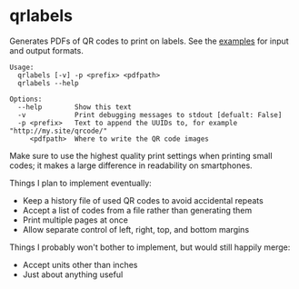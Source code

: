 qrlabels
========

Generates PDFs of QR codes to print on labels. See the
[examples](https://github.com/jefdaj/qrlabels/tree/master/examples) for input
and output formats.

```
Usage:
  qrlabels [-v] -p <prefix> <pdfpath>
  qrlabels --help

Options:
  --help        Show this text
  -v            Print debugging messages to stdout [defualt: False]
  -p <prefix>   Text to append the UUIDs to, for example "http://my.site/qrcode/"
     <pdfpath>  Where to write the QR code images
```

Make sure to use the highest quality print settings when printing small codes;
it makes a large difference in readability on smartphones.

Things I plan to implement eventually:

* Keep a history file of used QR codes to avoid accidental repeats
* Accept a list of codes from a file rather than generating them
* Print multiple pages at once
* Allow separate control of left, right, top, and bottom margins

Things I probably won't bother to implement, but would still happily merge:

* Accept units other than inches
* Just about anything useful
